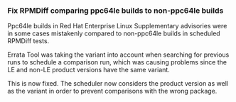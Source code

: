 ### Fix RPMDiff comparing ppc64le builds to non-ppc64le builds

Ppc64le builds in Red Hat Enterprise Linux Supplementary advisories were in
some cases mistakenly compared to non-ppc64le builds in scheduled RPMDiff tests.

Errata Tool was taking the variant into account when searching for previous
runs to schedule a comparison run, which was causing problems since the
LE and non-LE product versions have the same variant.

This is now fixed. The scheduler now considers the product version as well as
the variant in order to prevent comparisons with the wrong package.
